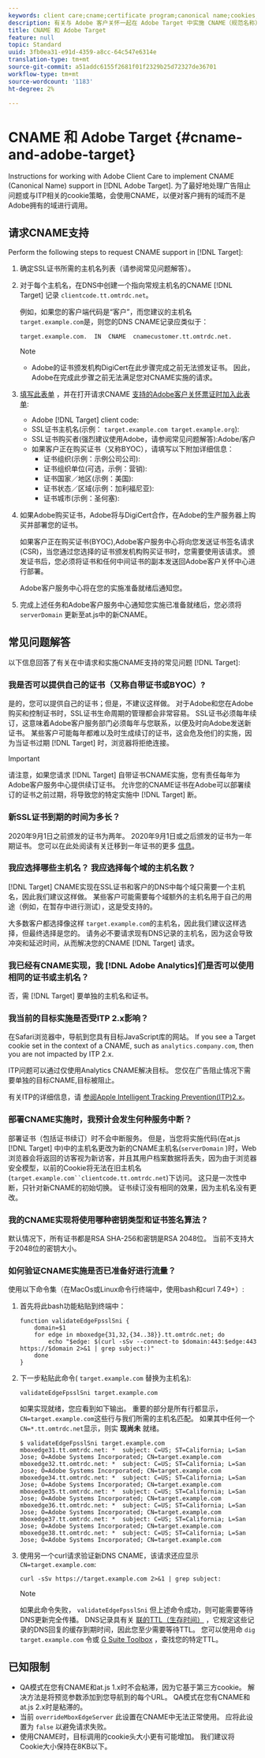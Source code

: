 ```yaml
---
keywords: client care;cname;certificate program;canonical name;cookies;certificate;amc;adobe managed certificate;digicert;domain control validation;dcv
description: 有关与 Adobe 客户关怀一起在 Adobe Target 中实施 CNAME（规范名称）支持的信息。
title: CNAME 和 Adobe Target
feature: null
topic: Standard
uuid: 3fb0ea31-e91d-4359-a8cc-64c547e6314e
translation-type: tm+mt
source-git-commit: a51addc6155f2681f01f2329b25d72327de36701
workflow-type: tm+mt
source-wordcount: '1183'
ht-degree: 2%

---
```



# CNAME 和 Adobe Target {#cname-and-adobe-target}

Instructions for working with Adobe Client Care to implement CNAME (Canonical Name) support in [!DNL Adobe Target]. 为了最好地处理广告阻止问题或与ITP相关的cookie策略，会使用CNAME，以便对客户拥有的域而不是Adobe拥有的域进行调用。

## 请求CNAME支持

Perform the following steps to request CNAME support in [!DNL Target]:

1. 确定SSL证书所需的主机名列表（请参阅常见问题解答）。

1. 对于每个主机名，在DNS中创建一个指向常规主机名的CNAME [!DNL Target] 记录 `clientcode.tt.omtrdc.net`。

   例如，如果您的客户端代码是“客户”，而您建议的主机名 `target.example.com`是，则您的DNS CNAME记录应类似于：

   ```
   target.example.com.  IN  CNAME  cnamecustomer.tt.omtrdc.net.
   ```

   >[!NOTE]
   >
   >* Adobe的证书颁发机构DigiCert在此步骤完成之前无法颁发证书。 因此，Adobe在完成此步骤之前无法满足您对CNAME实施的请求。


1. [填写此表单](https://docs.adobe.com/content/help/en/core-services/interface/ec-cookies/assets/FPC_Request_Form.xlsx) ，并在打开请求CNAME [支持的Adobe客户关怀票证时加入此表单](/help/cmp-resources-and-contact-information.md#reference_ACA3391A00EF467B87930A450050077C):

   * Adobe [!DNL Target] client code:
   * SSL证书主机名(示例： `target.example.com target.example.org`):
   * SSL证书购买者(强烈建议使用Adobe，请参阅常见问题解答):Adobe/客户
   * 如果客户正在购买证书（又称BYOC），请填写以下附加详细信息：
      * 证书组织(示例：示例公司公司):
      * 证书组织单位(可选，示例：营销):
      * 证书国家／地区(示例：美国):
      * 证书状态／区域(示例：加利福尼亚):
      * 证书城市(示例：圣何塞):

1. 如果Adobe购买证书，Adobe将与DigiCert合作，在Adobe的生产服务器上购买并部署您的证书。

   如果客户正在购买证书(BYOC),Adobe客户服务中心将向您发送证书签名请求(CSR)，当您通过您选择的证书颁发机构购买证书时，您需要使用该请求。 颁发证书后，您必须将证书和任何中间证书的副本发送回Adobe客户关怀中心进行部署。

   Adobe客户服务中心将在您的实施准备就绪后通知您。

1. 完成上述任务和Adobe客户服务中心通知您实施已准备就绪后，您必须将 `serverDomain` 更新至at.js中的新CNAME。

## 常见问题解答

以下信息回答了有关在中请求和实施CNAME支持的常见问题 [!DNL Target]:

### 我是否可以提供自己的证书（又称自带证书或BYOC）?

是的，您可以提供自己的证书；但是，不建议这样做。 对于Adobe和您在Adobe购买和控制证书时，SSL证书生命周期的管理都会非常容易。 SSL证书必须每年续订，这意味着Adobe客户服务部门必须每年与您联系，以便及时向Adobe发送新证书。 某些客户可能每年都难以及时生成续订的证书，这会危及他们的实施，因为当证书过期 [!DNL Target] 时，浏览器将拒绝连接。

>[!IMPORTANT]
>
>请注意，如果您请求 [!DNL Target] 自带证书CNAME实施，您有责任每年为Adobe客户服务中心提供续订证书。 允许您的CNAME证书在Adobe可以部署续订的证书之前过期，将导致您的特定实施中 [!DNL Target] 断。

### 新SSL证书到期的时间为多长？

2020年9月1日之前颁发的证书为两年。 2020年9月1日或之后颁发的证书为一年期证书。 您可以在此处阅读有关迁移到一年证书的更多 [信息](https://www.digicert.com/position-on-1-year-certificates)。

### 我应选择哪些主机名？ 我应选择每个域的主机名数？

[!DNL Target] CNAME实现在SSL证书和客户的DNS中每个域只需要一个主机名，因此我们建议这样做。 某些客户可能需要每个域额外的主机名用于自己的用途（例如，在暂存中进行测试），这是受支持的。

大多数客户都选择像这样 `target.example.com`的主机名，因此我们建议这样选择，但最终选择是您的。 请务必不要请求现有DNS记录的主机名，因为这会导致冲突和延迟时间，从而解决您的CNAME [!DNL Target] 请求。

### 我已经有CNAME实现，我 [!DNL Adobe Analytics]们是否可以使用相同的证书或主机名？

否，需 [!DNL Target] 要单独的主机名和证书。

### 我当前的目标实施是否受ITP 2.x影响？

在Safari浏览器中，导航到您具有目标JavaScript库的网站。 If you see a Target cookie set in the context of a CNAME, such as `analytics.company.com`, then you are not impacted by ITP 2.x.

ITP问题可以通过仅使用Analytics CNAME解决目标。 您仅在广告阻止情况下需要单独的目标CNAME,目标被阻止。

有关ITP的详细信息，请 [参阅Apple Intelligent Tracking Prevention(ITP)2.x](/help/c-implementing-target/c-considerations-before-you-implement-target/c-privacy/apple-itp-2x.md)。

### 部署CNAME实施时，我预计会发生何种服务中断？

部署证书（包括证书续订）时不会中断服务。 但是，当您将实施代码(在at.js [!DNL Target] 中)中的主机名更改为新的CNAME主机名(`serverDomain` )时，Web浏览器会将返回的访客视为新访客，并且其用户档案数据将丢失，因为由于浏览器安全模型，以前的Cookie将无法在旧主机名(`target.example.com``clientcode.tt.omtrdc.net`)下访问。 这只是一次性中断，只针对新CNAME的初始切换。 证书续订没有相同的效果，因为主机名没有更改。

### 我的CNAME实现将使用哪种密钥类型和证书签名算法？

默认情况下，所有证书都是RSA SHA-256和密钥是RSA 2048位。 当前不支持大于2048位的密钥大小。

### 如何验证CNAME实施是否已准备好进行流量？

使用以下命令集（在MacOs或Linux命令行终端中，使用bash和curl 7.49+）:

1. 首先将此bash功能粘贴到终端中：

   ```
   function validateEdgeFpsslSni {
       domain=$1
       for edge in mboxedge{31,32,{34..38}}.tt.omtrdc.net; do
           echo "$edge: $(curl -sSv --connect-to $domain:443:$edge:443 https://$domain 2>&1 | grep subject:)"
       done
   }
   ```

1. 下一步粘贴此命令( `target.example.com` 替换为主机名):

   ```
   validateEdgeFpsslSni target.example.com
   ```

   如果实现就绪，您应看到如下输出。 重要的部分是所有行都显示， `CN=target.example.com`这些行与我们所需的主机名匹配。 如果其中任何一个 `CN=*.tt.omtrdc.net`显示，则实 **现尚未** 就绪。

   ```
   $ validateEdgeFpsslSni target.example.com
   mboxedge31.tt.omtrdc.net: *  subject: C=US; ST=California; L=San Jose; O=Adobe Systems Incorporated; CN=target.example.com
   mboxedge32.tt.omtrdc.net: *  subject: C=US; ST=California; L=San Jose; O=Adobe Systems Incorporated; CN=target.example.com
   mboxedge34.tt.omtrdc.net: *  subject: C=US; ST=California; L=San Jose; O=Adobe Systems Incorporated; CN=target.example.com
   mboxedge35.tt.omtrdc.net: *  subject: C=US; ST=California; L=San Jose; O=Adobe Systems Incorporated; CN=target.example.com
   mboxedge36.tt.omtrdc.net: *  subject: C=US; ST=California; L=San Jose; O=Adobe Systems Incorporated; CN=target.example.com
   mboxedge37.tt.omtrdc.net: *  subject: C=US; ST=California; L=San Jose; O=Adobe Systems Incorporated; CN=target.example.com
   mboxedge38.tt.omtrdc.net: *  subject: C=US; ST=California; L=San Jose; O=Adobe Systems Incorporated; CN=target.example.com
   ```

1. 使用另一个curl请求验证新DNS CNAME，该请求还应显示 `CN=target.example.com`:

   ```
   curl -sSv https://target.example.com 2>&1 | grep subject:
   ```

   >[!NOTE]
   >
   >如果此命令失败， `validateEdgeFpsslSni` 但上述命令成功，则可能需要等待DNS更新完全传播。 DNS记录具有关 [联的TTL（生存时间）](https://en.wikipedia.org/wiki/Time_to_live#DNS_records) ，它规定这些记录的DNS回复的缓存到期时间，因此您至少需要等待TTL。 您可以使用命 `dig target.example.com` 令或 [G Suite Toolbox](https://toolbox.googleapps.com/apps/dig/#CNAME) ，查找您的特定TTL。

## 已知限制

* QA模式在您有CNAME和at.js 1.x时不会粘滞，因为它基于第三方cookie。 解决方法是将预览参数添加到您导航到的每个URL。 QA模式在您有CNAME和at.js 2.x时是粘滞的。
* 当前 `overrideMboxEdgeServer` 此设置在CNAME中无法正常使用。 应将此设置为 `false` 以避免请求失败。
* 使用CNAME时，目标调用的cookie头大小更有可能增加。 我们建议将Cookie大小保持在8KB以下。
